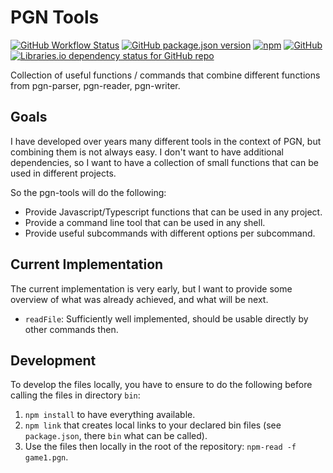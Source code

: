 # PGN Tools

[![GitHub Workflow Status](https://github.com/mliebelt/pgn-tools/actions/workflows/nodejs.yml/badge.svg)](https://github.com/mliebelt/pgn-tools/actions)
[![GitHub package.json version](https://img.shields.io/github/package-json/v/mliebelt/pgn-tools?color=33aa33&label=Version&logo=npm)](https://www.npmjs.com/package/@mliebelt/pgn-tools)
[![npm](https://img.shields.io/npm/dm/@mliebelt/pgn-tools?label=Downloads&logo=npm)](https://www.npmjs.com/package/@mliebelt/pgn-tools)
[![GitHub](https://img.shields.io/github/license/mliebelt/pgn-tools?label=License)](https://github.com/mliebelt/pgn-tools/blob/main/LICENSE)
[![Libraries.io dependency status for GitHub repo](https://img.shields.io/librariesio/github/mliebelt/pgn-tools)](https://libraries.io/npm/@mliebelt%2Fpgn-tools)

Collection of useful functions / commands that combine different functions from pgn-parser, pgn-reader, pgn-writer.

## Goals

I have developed over years many different tools in the context of PGN, but combining them is not always easy. I don't want to have additional dependencies, so I want to have a collection of small functions that can be used in different projects.

So the pgn-tools will do the following:

* Provide Javascript/Typescript functions that can be used in any project.
* Provide a command line tool that can be used in any shell.
* Provide useful subcommands with different options per subcommand.

## Current Implementation

The current implementation is very early, but I want to provide some overview of what was already achieved, and what will be next.

* `readFile`: Sufficiently well implemented, should be usable directly by other commands then.

## Development

To develop the files locally, you have to ensure to do the following before calling the files in directory `bin`:

1. `npm install` to have everything available.
2. `npm link` that creates local links to your declared bin files (see `package.json`, there `bin` what can be called).
3. Use the files then locally in the root of the repository: `npm-read -f game1.pgn`.